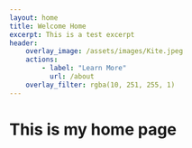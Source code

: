 ```yaml
---
layout: home
title: Welcome Home
excerpt: This is a test excerpt
header: 
    overlay_image: /assets/images/Kite.jpeg
    actions:
        - label: "Learn More"
          url: /about 
    overlay_filter: rgba(10, 251, 255, 1)
---
```



# This is my home page
